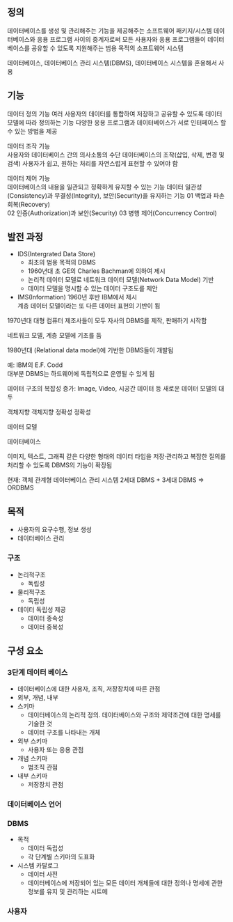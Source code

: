 ## 정의
데이터베이스를 생성 및 관리해주는 기능을 제공해주는 소프트웨어 패키지/시스템
데이터베이스와 응용 프로그램 사이의 중계자로써 모든 사용자와 응용 프로그램들이 데이터베이스를 공유할 수 있도록 지원해주는 범용 목적의 소프트웨어 시스템

데이터베이스, 데이터베이스 관리 시스템(DBMS), 데이터베이스 시스템을 혼용해서 사용

## 기능
데이터 정의 기능
여러 사용자의 데이터를 통합하여 저장하고 공유할 수 있도록 데이터 모델에 따라 정의하는 기능
다양한 응용 프로그램과 데이터베이스가 서로 인터페이스 할 수 있는 방법을 제공

데이터 조작 기능  
사용자와 데이터베이스 간의 의사소통의 수단
데이터베이스의 조작(삽입, 삭제, 변경 및 검색)
사용자가 쉽고, 원하는 처리를 자연스럽게 표현할 수 있어야 함

데이터 제어 기능  
데이터베이스의 내용을 일관되고 정확하게 유지할 수 있는 기능
데이터 일관성(Consistency)과 무결성(Integrity), 보안(Security)을 유지하는 기능
01 백업과 파손 회복(Recovery)  
02 인증(Authorization)과 보안(Security)
03 병행 제어(Concurrency Control)

## 발전 과정

- IDS(Intergrated Data Store)
	- 최초의 범용 목적의 DBMS  
	- 1960년대 초 GE의 Charles Bachman에 의하여 제시
	- 논리적 데이터 모델로 네트워크 데이터 모델(Network Data Model) 기반
	- 데이터 모델을 명시할 수 있는 데이터 구조도를 제안
- IMS(Information)
1960년 후반 IBM에서 제시  
계층 데이터 모델이라는 또 다른 데이터 표현의 기반이 됨

1970년대 대형 컴퓨터 제조사들이 모두 자사의 DBMS를 제작, 판매하기 시작함

네트워크 모델, 계층 모델에 기초를 둠


1980년대 (Relational data model)에 기반한 DBMS들이 개발됨

예: IBM의 E.F. Codd  
대부분 DBMS는 하드웨어에 독립적으로 운영될 수 있게 됨



데이터 구조의 복잡성 증가: Image, Video, 시공간 데이터 등 새로운 데이터 모델의 대두

객체지향 객체지향 정확성 정확성

데이터 모델

데이터베이스

이미지, 텍스트, 그래픽 같은 다양한 형태의 데이터 타입을 저장·관리하고 복잡한 질의를 처리할 수 있도록 DBMS의 기능이 확장됨


현재: 객체 관계형 데이터베이스 관리 시스템
2세대 DBMS + 3세대 DBMS => ORDBMS


## 목적
* 사용자의 요구수행, 정보 생성
* 데이터베이스 관리


### 구조
- 논리적구조
	- 독립성
- 물리적구조
	- 독립성
- 데이터 독립성 제공
	- 데이터 종속성
	- 데이터 중복성


## 구성 요소

### 3단계 데이터 베이스
- 데이터베이스에 대한 사용자, 조직, 저장장치에 따른 관점
- 외부, 개념, 내부
- 스키마
	- 데이터베이스의 논리적 정의. 데이터베이스와 구조와 제약조건에 대한 명세를 기술한 것
	- 데이터 구조를 나타내는 개체
- 외부 스키마
	- 사용자 또는 응용 관점
- 개념 스키마
	- 범조직 관점
- 내부 스키마
	- 저장장치 관점


### 데이터베이스 언어

### DBMS
- 목적
	- 데이터 독립성
	- 각 단계별 스키마의 도표화
- 시스템 카탈로그
	- 데이터 사전
	- 데이터베이스에 저장되어 있는 모든 데이터 개체들에 대한 정의나 명세에 관한 정보를 유지 및 관리하는 시트메
### 사용자
